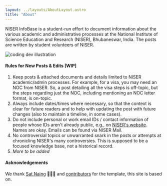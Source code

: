 ```yaml
---
layout: ../layouts/AboutLayout.astro
title: "About"
---
```


NISER InfoBase is a student-run effort to document information about the various academic and administrative processes at the National Institute of Science Education and Research (NISER), Bhubaneswar, India. The posts are written by student volunteers of NISER.

<!-- TODO: Replace image -->
<div>
  <img src="/assets/dev.svg" class="sm:w-1/2 mx-auto" alt="coding dev illustration">
</div>

#### Rules for New Posts & Edits [WIP]

1. Keep posts & attached documents and details limited to NISER academic/admin processes. For example, for a visa, you may need an NOC from NISER. So, a post detailing all the visa steps is off-topic, but the steps regarding just the NOC, including mentioning an NOC letter format, is on-topic.
2. Always include dates/times where necessary, so that the context is clear for future readers and to help with updating the post with future changes (also to maintain a timeline, in some cases).
3. Do not include personal or work email IDs / contact information of people whose IDs aren't already public, e.g., on [NISER's website](https://www.niser.ac.in/people/adm). Names are okay. Emails can be found via NISER Mail.
4. No controversial topics or unwarranted snark in the posts or attempts at chronicling NISER's many controversies. This is supposed to be a focused knowledge base, not a historical record.
5. _More to be added_

#### Acknowledgements

We thank [Sat Naing](https://satnaing.dev) 👨🏻‍💻 and [contributors](https://github.com/satnaing/astro-paper/graphs/contributors) for the template, this site is based on.
